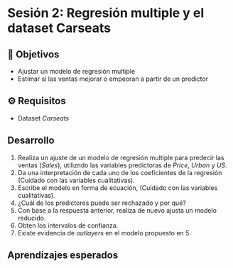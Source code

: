 # Sesión 2: Regresión multiple y el dataset Carseats 

## :dart: Objetivos

- Ajustar un modelo de regresión multiple
- Estimar si las ventas mejorar o empeoran a partir de un predictor


## ⚙ Requisitos

+ Dataset _Carseats_


## Desarrollo

1. Realiza un ajuste de un modelo de regresión multiple para predecir las ventas (_Sales_), utilizndo las variables predictoras de _Price_, _Urban_ y _US_.
2. Da una interpretación de cada uno de los coeficientes de la regresión (Cuidado con las variables cualitativas).
3.  Escribe el modelo en forma de ecuación, (Cuidado con las variables cualitativas). 
4.  ¿Cuál de los predictores puede ser rechazado y por qué?
5.  Con base a la respuesta anterior, realiza de nuevo ajusta un modelo reducido.
6.  Obten los intervalos de confianza.   
7.  Existe evidencia de _outlayers_ en el modelo propuesto en 5. 


## Aprendizajes esperados
